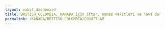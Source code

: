 ```yaml
---
layout: vakit_dashboard
title: BRITISH_COLOMBIA, KANADA için iftar, namaz vakitleri ve hava durumu - ilçe/eyalet seç
permalink: /KANADA/BRITISH_COLOMBIA/COQUITLAM
---
```


<script type="text/javascript">
  var GLOBAL_COUNTRY = 'KANADA';
  var GLOBAL_CITY = 'BRITISH_COLOMBIA';
  var GLOBAL_STATE = 'COQUITLAM';
  var lat = 72;
  var lon = 21;
</script>
